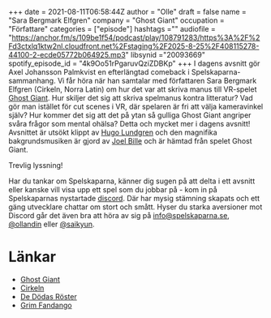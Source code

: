 +++ 
date = 2021-08-11T06:58:44Z
author = "Olle"
draft = false
name = "Sara Bergmark Elfgren"
company = "Ghost Giant"
occupation = "Författare"
categories = ["episode"]
hashtags =""
audiofile = "https://anchor.fm/s/109be1f54/podcast/play/108791283/https%3A%2F%2Fd3ctxlq1ktw2nl.cloudfront.net%2Fstaging%2F2025-8-25%2F408115278-44100-2-ecde05772b064925.mp3"
libsynid ="20093669"
spotify_episode_id = "4k9Oo51rPgaruvQziZDBKp"
+++
I dagens avsnitt gör Axel Johansson Palmkvist en efterlängtad comeback i Spelskaparna-sammanhang. Vi får höra när han samtalar med författaren Sara Bergmark Elfgren (Cirkeln, Norra Latin) om hur det var att skriva manus till VR-spelet [Ghost Giant](https://www.youtube.com/watch?v=W2xNpID-w6s). Hur skiljer det sig att skriva spelmanus kontra litteratur? Vad gör man istället för cut scenes i VR, där spelaren är fri att välja kameravinkel själv? Hur kommer det sig att det på ytan så gulliga Ghost Giant angriper svåra frågor som mental ohälsa? Detta och mycket mer i dagens avsnitt! Avsnittet är utsökt klippt av [Hugo Lundgren](https://hugolundgren.com/) och den magnifika bakgrundsmusiken är gjord av [Joel Bille](https://www.joelbille.com/) och är hämtad från spelet Ghost Giant.

Trevlig lyssning!

Har du tankar om Spelskaparna, känner dig sugen på att delta i ett avsnitt eller kanske vill visa upp ett spel som du jobbar på - kom in på Spelskaparnas nystartade [discord](https://discord.gg/hBHEXss). Där har mysig stämning skapats och ett gäng utvecklare chattar om stort och smått. Hyser du starka aversioner mot Discord går det även bra att höra av sig på info@spelskaparna.se, [@ollandin](https://twitter.com/ollelandin) eller [@saikyun](https://twitter.com/Saikyun).


# Länkar
* [Ghost Giant](https://www.youtube.com/watch?v=W2xNpID-w6s)
* [Cirkeln](https://sv.wikipedia.org/wiki/Engelsforstrilogin)
* [De Dödas Röster](https://sverigesradio.se/grupp/22825)
* [Grim Fandango](https://www.youtube.com/watch?v=hV1NBHL9Fa4)
